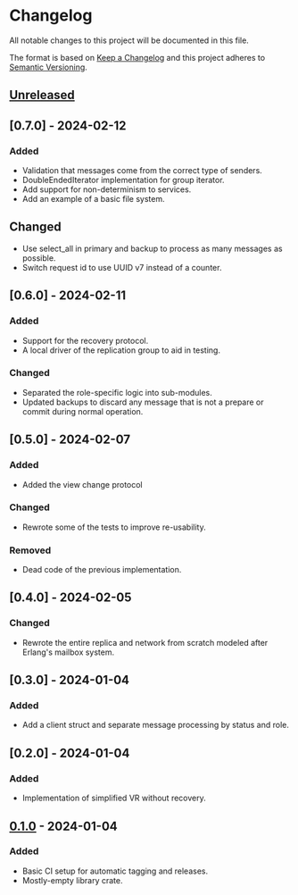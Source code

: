 # Changelog

All notable changes to this project will be documented in this file.

The format is based on [Keep a Changelog](http://keepachangelog.com/en/1.1.0/)
and this project adheres to [Semantic Versioning](http://semver.org/spec/v2.0.0.html).

## [Unreleased]

## [0.7.0] - 2024-02-12
### Added
- Validation that messages come from the correct type of senders.
- DoubleEndedIterator implementation for group iterator.
- Add support for non-determinism to services.
- Add an example of a basic file system.

## Changed
- Use select_all in primary and backup to process as many messages as possible.
- Switch request id to use UUID v7 instead of a counter.
 
## [0.6.0] - 2024-02-11
### Added
- Support for the recovery protocol.
- A local driver of the replication group to aid in testing.

### Changed
- Separated the role-specific logic into sub-modules.
- Updated backups to discard any message that is not a prepare or commit during normal operation.

## [0.5.0] - 2024-02-07
### Added
- Added the view change protocol

### Changed
- Rewrote some of the tests to improve re-usability.

### Removed
- Dead code of the previous implementation.

## [0.4.0] - 2024-02-05
### Changed
- Rewrote the entire replica and network from scratch modeled after Erlang's mailbox system.

## [0.3.0] - 2024-01-04
### Added
- Add a client struct and separate message processing by status and role.

## [0.2.0] - 2024-01-04
### Added
- Implementation of simplified VR without recovery.

## [0.1.0] - 2024-01-04
### Added
- Basic CI setup for automatic tagging and releases.
- Mostly-empty library crate.

[unreleased]: https://github.com/misalcedo/vr/compare/v0.1.0...HEAD
[0.1.0]: https://github.com/misalcedo/vr/releases/tag/v0.1.0